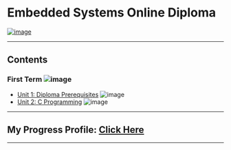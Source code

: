 # Embedded Systems Online Diploma

[![image](https://github.com/Andrew-Hany/Master_Embedded_Systems/blob/master/Top%201.png)](https://www.learn-in-depth.com/online-diploma/andrewhany67%40gmail.com)

---

## Contents

### First Term ![image](https://progress-bar.dev/100/?title=Done)

- [Unit 1: Diploma Prerequisites](https://github.com/Andrew-Hany/Master_Embedded_Systems) ![image](https://progress-bar.dev/100/?title=No_Assignments&color=bababa)
- [Unit 2: C Programming](Unit_2_C_Programming) ![image](https://progress-bar.dev/100/)

---

## My Progress Profile: [Click Here](https://www.learn-in-depth.com/online-diploma/andrewhany67%40gmail.com)

---
